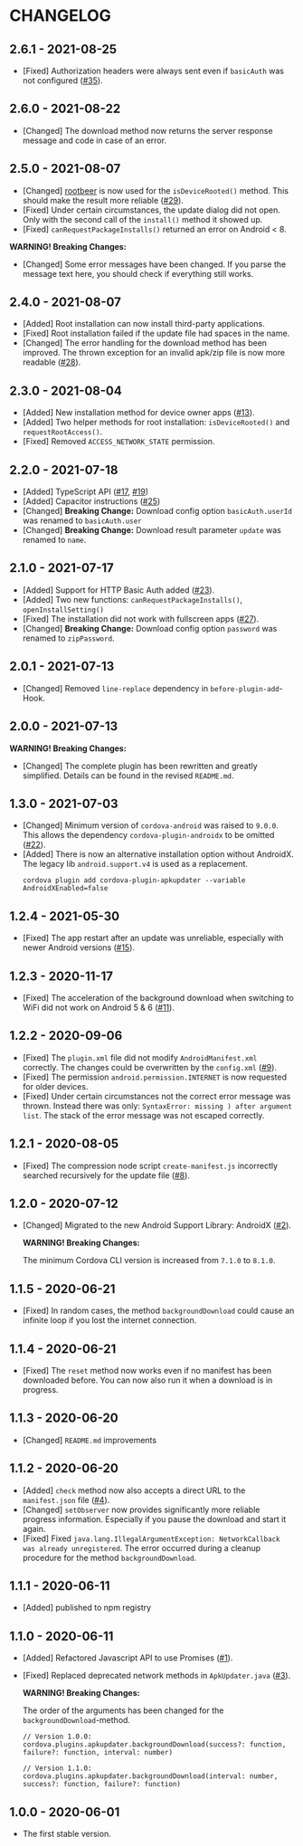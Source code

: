 # CHANGELOG

## 2.6.1 - 2021-08-25
- [Fixed] Authorization headers were always sent even if `basicAuth` was not configured ([#35](https://github.com/kolbasa/cordova-plugin-apkupdater/issues/35)).

## 2.6.0 - 2021-08-22
- [Changed] The download method now returns the server response message and code in case of an error.

## 2.5.0 - 2021-08-07
- [Changed] [rootbeer](https://github.com/scottyab/rootbeer) is now used for the `isDeviceRooted()` method. This should make the result more reliable ([#29](https://github.com/kolbasa/cordova-plugin-apkupdater/issues/29)).
- [Fixed] Under certain circumstances, the update dialog did not open. Only with the second call of the `install()` method it showed up.
- [Fixed] `canRequestPackageInstalls()` returned an error on Android < 8.

**WARNING! Breaking Changes:**
- [Changed] Some error messages have been changed. If you parse the message text here, you should check if everything still works.

## 2.4.0 - 2021-08-07

- [Added] Root installation can now install third-party applications.
- [Fixed] Root installation failed if the update file had spaces in the name.
- [Changed] The error handling for the download method has been improved. The thrown exception for an invalid apk/zip file is now more readable ([#28](https://github.com/kolbasa/cordova-plugin-apkupdater/issues/28)).

## 2.3.0 - 2021-08-04

- [Added] New installation method for device owner apps ([#13](https://github.com/kolbasa/cordova-plugin-apkupdater/issues/13)).
- [Added] Two helper methods for root installation: `isDeviceRooted()` and `requestRootAccess()`.
- [Fixed] Removed `ACCESS_NETWORK_STATE` permission.

## 2.2.0 - 2021-07-18

- [Added] TypeScript API ([#17](https://github.com/kolbasa/cordova-plugin-apkupdater/issues/17), [#19](https://github.com/kolbasa/cordova-plugin-apkupdater/issues/19))
- [Added] Capacitor instructions ([#25](https://github.com/kolbasa/cordova-plugin-apkupdater/issues/25))
- [Changed] **Breaking Change:** Download config option `basicAuth.userId` was renamed to `basicAuth.user`
- [Changed] **Breaking Change:** Download result parameter `update` was renamed to `name`.

## 2.1.0 - 2021-07-17

- [Added] Support for HTTP Basic Auth added ([#23](https://github.com/kolbasa/cordova-plugin-apkupdater/issues/23)).
- [Added] Two new functions: `canRequestPackageInstalls()`, `openInstallSetting()`
- [Fixed] The installation did not work with fullscreen apps ([#27](https://github.com/kolbasa/cordova-plugin-apkupdater/issues/27)).
- [Changed] **Breaking Change:** Download config option `password` was renamed to `zipPassword`.

## 2.0.1 - 2021-07-13

- [Changed] Removed `line-replace` dependency in `before-plugin-add`-Hook.

## 2.0.0 - 2021-07-13

**WARNING! Breaking Changes:**
- [Changed] The complete plugin has been rewritten and greatly simplified. Details can be found in the revised `README.md`.

## 1.3.0 - 2021-07-03

- [Changed] Minimum version of `cordova-android` was raised to `9.0.0`. This allows the dependency `cordova-plugin-androidx` to be omitted  ([#22](https://github.com/kolbasa/cordova-plugin-apkupdater/issues/1)).
- [Added] There is now an alternative installation option without AndroidX. The legacy lib `android.support.v4` is used as a replacement.
    ```
    cordova plugin add cordova-plugin-apkupdater --variable AndroidXEnabled=false
    ```

## 1.2.4 - 2021-05-30

- [Fixed] The app restart after an update was unreliable, especially with newer Android versions ([#15](https://github.com/kolbasa/cordova-plugin-apkupdater/issues/15)).

## 1.2.3 - 2020-11-17

- [Fixed] The acceleration of the background download when switching to WiFi did not work on Android 5 & 6 ([#11](https://github.com/kolbasa/cordova-plugin-apkupdater/issues/11)).

## 1.2.2 - 2020-09-06

- [Fixed] The `plugin.xml` file did not modify `AndroidManifest.xml` correctly. The changes could be overwritten by the `config.xml` ([#9](https://github.com/kolbasa/cordova-plugin-apkupdater/issues/9)).
- [Fixed] The permission `android.permission.INTERNET` is now requested for older devices.
- [Fixed] Under certain circumstances not the correct error message was thrown. Instead there was only: `SyntaxError: missing ) after argument list`. The stack of the error message was not escaped correctly.

## 1.2.1 - 2020-08-05

- [Fixed] The compression node script `create-manifest.js` incorrectly searched recursively for the update file ([#8](https://github.com/kolbasa/cordova-plugin-apkupdater/issues/8#issuecomment-669294103)).

## 1.2.0 - 2020-07-12

- [Changed] Migrated to the new Android Support Library: AndroidX ([#2](https://github.com/kolbasa/cordova-plugin-apkupdater/issues/2#issuecomment-656645632)).

    **WARNING! Breaking Changes:**

    The minimum Cordova CLI version is increased from `7.1.0` to `8.1.0`.

## 1.1.5 - 2020-06-21

- [Fixed] In random cases, the method `backgroundDownload` could cause an infinite loop if you lost the internet connection.

## 1.1.4 - 2020-06-21

- [Fixed] The `reset` method now works even if no manifest has been downloaded before. You can now also run it when a download is in progress.

## 1.1.3 - 2020-06-20

- [Changed] `README.md` improvements

## 1.1.2 - 2020-06-20

- [Added] `check` method now also accepts a direct URL to the `manifest.json` file ([#4](https://github.com/kolbasa/cordova-plugin-apkupdater/issues/4)).
- [Changed] `setObserver` now provides significantly more reliable progress information. Especially if you pause the download and start it again.
- [Fixed] Fixed `java.lang.IllegalArgumentException: NetworkCallback was already unregistered`. The error occurred during a cleanup procedure for the method `backgroundDownload`.

## 1.1.1 - 2020-06-11

- [Added] published to npm registry

## 1.1.0 - 2020-06-11

- [Added] Refactored Javascript API to use Promises ([#1](https://github.com/kolbasa/cordova-plugin-apkupdater/issues/1)).
- [Fixed] Replaced deprecated network methods in `ApkUpdater.java` ([#3](https://github.com/kolbasa/cordova-plugin-apkupdater/issues/3)).

    **WARNING! Breaking Changes:**

    The order of the arguments has been changed for the `backgroundDownload`-method.

    ```
    // Version 1.0.0:
    cordova.plugins.apkupdater.backgroundDownload(success?: function, failure?: function, interval: number)

    // Version 1.1.0:
    cordova.plugins.apkupdater.backgroundDownload(interval: number, success?: function, failure?: function)
    ```

## 1.0.0 - 2020-06-01

- The first stable version.

